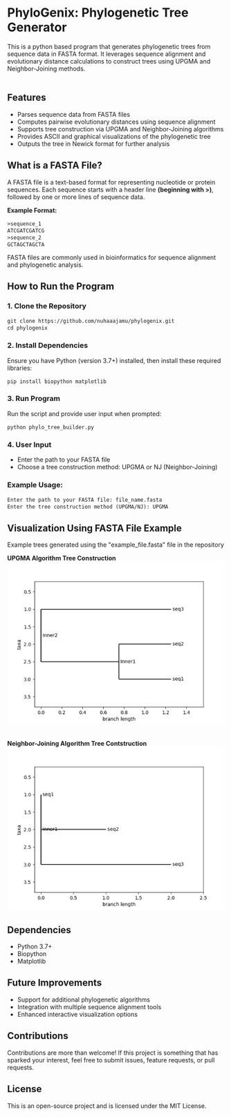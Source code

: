 # PhyloGenix: Phylogenetic Tree Generator

This is a python based program that generates phylogenetic trees from sequence data in FASTA format. It leverages sequence alignment and evolutionary distance calculations to construct trees using UPGMA and Neighbor-Joining methods.
<br><br>

## Features
- Parses sequence data from FASTA files
- Computes pairwise evolutionary distances using sequence alignment
- Supports tree construction via UPGMA and Neighbor-Joining algorithms
- Provides ASCII and graphical visualizations of the phylogenetic tree
- Outputs the tree in Newick format for further analysis

## What is a FASTA File?
A FASTA file is a text-based format for representing nucleotide or protein sequences. Each sequence starts with a header line 
**(beginning with >)**, followed by one or more lines of sequence data.

**Example Format:**
```plaintext
>sequence_1
ATCGATCGATCG
>sequence_2
GCTAGCTAGCTA
```
FASTA files are commonly used in bioinformatics for sequence alignment and phylogenetic analysis.

## How to Run the Program
### 1. Clone the Repository
```plaintext
git clone https://github.com/nuhaaajamu/phylogenix.git
cd phylogenix
```
### 2. Install Dependencies
Ensure you have Python (version 3.7+) installed, then install these required libraries:
```plaintext
pip install biopython matplotlib
```
### 3. Run Program
Run the script and provide user input when prompted:
```plaintext
python phylo_tree_builder.py
```
### 4. User Input
- Enter the path to your FASTA file
- Choose a tree construction method: UPGMA or NJ (Neighbor-Joining)

### Example Usage:
```plaintext
Enter the path to your FASTA file: file_name.fasta
Enter the tree construction method (UPGMA/NJ): UPGMA
```

## Visualization Using FASTA File Example

Example trees generated using the "example_file.fasta" file in the repository 

**UPGMA Algorithm Tree Construction**
![Generated Phylogenetic Tree](example_tree_UPGMA.png)
<br><br>

**Neighbor-Joining Algorithm Tree Contstruction**
![Generated Phylogenetic Tree](example_tree_NJ.png)

## Dependencies
- Python 3.7+
- Biopython 
- Matplotlib

## Future Improvements
- Support for additional phylogenetic algorithms
- Integration with multiple sequence alignment tools
- Enhanced interactive visualization options

## Contributions
Contributions are more than welcome! If this project is something that has sparked your interest, feel free to submit issues, feature requests, or pull requests.

## License
This is an open-source project and is licensed under the MIT License.







